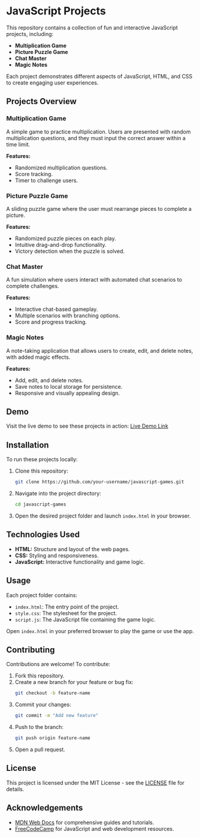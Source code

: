 # JavaScript Projects

This repository contains a collection of fun and interactive JavaScript projects, including:
- **Multiplication Game**
- **Picture Puzzle Game**
- **Chat Master**
- **Magic Notes**

Each project demonstrates different aspects of JavaScript, HTML, and CSS to create engaging user experiences.

## Projects Overview

### Multiplication Game
A simple game to practice multiplication. Users are presented with random multiplication questions, and they must input the correct answer within a time limit.

**Features:**
- Randomized multiplication questions.
- Score tracking.
- Timer to challenge users.

### Picture Puzzle Game
A sliding puzzle game where the user must rearrange pieces to complete a picture.

**Features:**
- Randomized puzzle pieces on each play.
- Intuitive drag-and-drop functionality.
- Victory detection when the puzzle is solved.

### Chat Master
A fun simulation where users interact with automated chat scenarios to complete challenges.

**Features:**
- Interactive chat-based gameplay.
- Multiple scenarios with branching options.
- Score and progress tracking.

### Magic Notes
A note-taking application that allows users to create, edit, and delete notes, with added magic effects.

**Features:**
- Add, edit, and delete notes.
- Save notes to local storage for persistence.
- Responsive and visually appealing design.

## Demo
Visit the live demo to see these projects in action:
[Live Demo Link](https://your-live-demo-link.com)

## Installation
To run these projects locally:

1. Clone this repository:
   ```bash
   git clone https://github.com/your-username/javascript-games.git
   ```

2. Navigate into the project directory:
   ```bash
   cd javascript-games
   ```

3. Open the desired project folder and launch `index.html` in your browser.

## Technologies Used
- **HTML:** Structure and layout of the web pages.
- **CSS:** Styling and responsiveness.
- **JavaScript:** Interactive functionality and game logic.

## Usage
Each project folder contains:
- `index.html`: The entry point of the project.
- `style.css`: The stylesheet for the project.
- `script.js`: The JavaScript file containing the game logic.

Open `index.html` in your preferred browser to play the game or use the app.

## Contributing
Contributions are welcome! To contribute:
1. Fork this repository.
2. Create a new branch for your feature or bug fix:
   ```bash
   git checkout -b feature-name
   ```
3. Commit your changes:
   ```bash
   git commit -m "Add new feature"
   ```
4. Push to the branch:
   ```bash
   git push origin feature-name
   ```
5. Open a pull request.

## License
This project is licensed under the MIT License - see the [LICENSE](LICENSE) file for details.

## Acknowledgements
- [MDN Web Docs](https://developer.mozilla.org/en-US/) for comprehensive guides and tutorials.
- [FreeCodeCamp](https://www.freecodecamp.org/) for JavaScript and web development resources.

